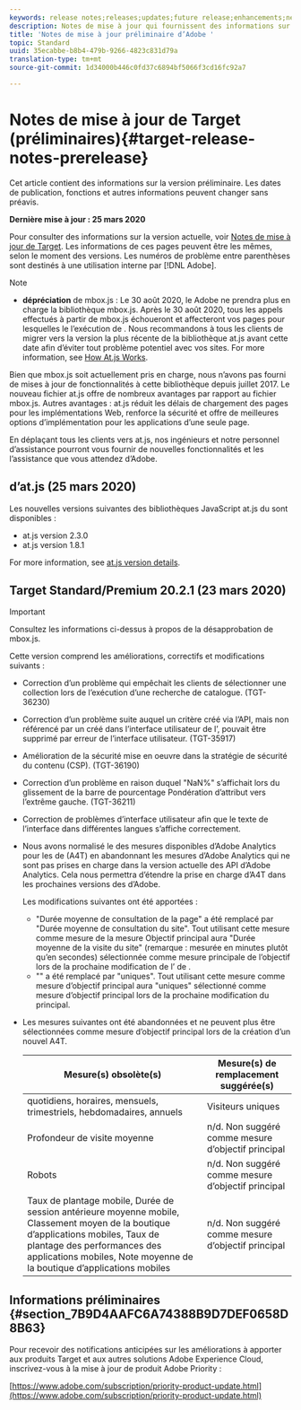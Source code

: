 ```yaml
---
keywords: release notes;releases;updates;future release;enhancements;new features;fixes;updates
description: Notes de mise à jour qui fournissent des informations sur les fonctionnalités, les améliorations et les correctifs pour les dernières versions ou les versions à venir de  Adobe DNL.
title: 'Notes de mise à jour préliminaire d’Adobe '
topic: Standard
uuid: 35ecabbe-b8b4-479b-9266-4823c831d79a
translation-type: tm+mt
source-git-commit: 1d34000b446c0fd37c6894bf5066f3cd16fc92a7

---
```



# Notes de mise à jour de Target (préliminaires){#target-release-notes-prerelease}

Cet article contient des informations sur la version préliminaire. Les dates de publication, fonctions et autres informations peuvent changer sans préavis.

**Dernière mise à jour : 25 mars 2020**

Pour consulter des informations sur la version actuelle, voir [Notes de mise à jour de Target](release-notes.md). Les informations de ces pages peuvent être les mêmes, selon le moment des versions. Les numéros de problème entre parenthèses sont destinés à une utilisation interne par [!DNL Adobe].

>[!NOTE]
>
>* **dépréciation** de mbox.js : Le 30 août 2020, le Adobe  ne prendra plus en charge la bibliothèque mbox.js. Après le 30 août 2020, tous les appels effectués à partir de mbox.js échoueront et affecteront vos pages pour lesquelles le   l’exécution de . Nous recommandons à tous les clients de migrer vers la version la plus récente de la bibliothèque at.js avant cette date afin d’éviter tout problème potentiel avec vos sites. For more information, see [How At.js Works](/help/c-implementing-target/c-implementing-target-for-client-side-web/c-how-atjs-works/how-atjs-works.md).
   >
   >   
   Bien que mbox.js soit actuellement pris en charge, nous n’avons pas fourni de mises à jour de fonctionnalités à cette bibliothèque depuis juillet 2017. Le nouveau fichier at.js offre de nombreux avantages par rapport au fichier mbox.js. Autres avantages : at.js réduit les délais de chargement des pages pour les implémentations Web, renforce la sécurité et offre de meilleures options d’implémentation pour les applications d’une seule page.
   >
   >   
   En déplaçant tous les clients vers at.js, nos ingénieurs et notre personnel d’assistance pourront vous fournir de nouvelles fonctionnalités et  les  l’assistance que vous attendez d’Adobe.


##  d’at.js (25 mars 2020)

Les nouvelles versions suivantes des bibliothèques JavaScript at.js du sont disponibles :

* at.js version 2.3.0
* at.js version 1.8.1

For more information, see [at.js version details](/help/c-implementing-target/c-implementing-target-for-client-side-web/target-atjs-versions.md).

## Target Standard/Premium 20.2.1 (23 mars 2020)

>[!IMPORTANT]
>
>Consultez les informations ci-dessus à propos de la désapprobation de mbox.js.

Cette version comprend les améliorations, correctifs et modifications suivants :

* Correction d’un problème qui empêchait les clients de sélectionner une collection lors de l’exécution d’une recherche de catalogue. (TGT-36230)
* Correction d’un problème suite auquel un critère créé via l’API, mais non référencé par un  créé dans l’interface utilisateur de l’, pouvait être supprimé par erreur de l’interface utilisateur. (TGT-35917)
* Amélioration de la sécurité mise en oeuvre dans la stratégie de sécurité du contenu (CSP). (TGT-36190)
* Correction d’un problème en raison duquel &quot;NaN%&quot; s’affichait lors du glissement de la barre de pourcentage Pondération d’attribut vers l’extrême gauche. (TGT-36211)
* Correction de problèmes  d’interface utilisateur afin que le texte de l’interface dans différentes langues s’affiche correctement.
* Nous avons normalisé le  des mesures disponibles d’Adobe Analytics pour les  de (A4T) en abandonnant les mesures d’Adobe Analytics qui ne sont pas prises en charge dans la version actuelle des API d’Adobe Analytics. Cela nous permettra d’étendre la prise en charge d’A4T dans les prochaines versions des  d’Adobe.

   Les modifications suivantes ont été apportées :

   * &quot;Durée moyenne de consultation de la page&quot; a été remplacé par &quot;Durée moyenne de consultation du site&quot;. Tout   utilisant cette mesure comme mesure de la mesure Objectif principal aura &quot;Durée moyenne de la visite du site&quot; (remarque : mesurée en minutes plutôt qu’en secondes) sélectionnée comme mesure principale de l’objectif lors de la prochaine modification de l’ de .
   * &quot;&quot; a été remplacé par &quot;uniques&quot;. Tout   utilisant cette mesure comme mesure d’objectif principal aura &quot;uniques&quot; sélectionné comme mesure d’objectif principal lors de la prochaine modification du  principal.

* Les mesures suivantes ont été abandonnées et ne peuvent plus être sélectionnées comme mesure d’objectif principal lors de la création d’un nouvel   A4T.

   | Mesure(s) obsolète(s) | Mesure(s) de remplacement suggérée(s) |
   |--- |--- |
   | quotidiens, horaires, mensuels, trimestriels, hebdomadaires, annuels | Visiteurs uniques |
   | Profondeur de visite moyenne | n/d. Non suggéré comme mesure d’objectif principal |
   | Robots | n/d. Non suggéré comme mesure d’objectif principal |
   | Taux de plantage mobile, Durée de session antérieure moyenne mobile, Classement moyen de la boutique d’applications mobiles, Taux de plantage des performances des applications mobiles, Note moyenne de la boutique d’applications mobiles | n/d. Non suggéré comme mesure d’objectif principal |

## Informations préliminaires {#section_7B9D4AAFC6A74388B9D7DEF0658D8B63}

Pour recevoir des notifications anticipées sur les améliorations à apporter aux produits Target et aux autres solutions Adobe Experience Cloud, inscrivez-vous à la mise à jour de produit Adobe Priority :

[https://www.adobe.com/subscription/priority-product-update.html](https://www.adobe.com/subscription/priority-product-update.html)
